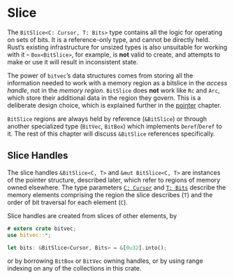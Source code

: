 # Slice

The `BitSlice<C: Cursor, T: Bits>` type contains all the logic for operating on
sets of bits. It is a reference-only type, and cannot be directly held. Rust’s
existing infrastructure for unsized types is also unsuitable for working with
it – `Box<BitSlice>`, for example, is **not** valid to create, and attempts to
make or use it will result in inconsistent state.

The power of `bitvec`’s data structures comes from storing all the information
needed to work with a memory region as a bitslice in the *access handle*, not
in the *memory region*. `BitSlice` does **not** work like `Rc` and `Arc`, which
store their additional data in the region they govern. This is a deliberate
design choice, which is explained further in the [pointer] chapter.

`BitSlice` regions are always held by reference (`&BitSlice`) or through another
specialized type (`BitVec`, `BitBox`) which implements `Deref`/`Deref` to it.
The rest of this chapter will discuss `&BitSlice` references specifically.

## Slice Handles

The slice handles `&BitSlice<C, T>` and `&mut BitSlice<C, T>` are instances of
the pointer structure, described later, which refer to regions of memory owned
elsewhere. The type parameters [`C: Cursor`] and [`T: Bits`] describe the memory
elements comprising the region the slice describes (`T`) and the order of bit
traversal for each element (`C`).

Slice handles are created from slices of other elements, by

```rust
# extern crate bitvec;
use bitvec::*;

let bits: &BitSlice<Cursor, Bits> = &[0u32].into();
```

or by borrowing `BitBox` or `BitVec` owning handles, or by using range indexing
on any of the collections in this crate.

[`C: Cursor`]: cursor.html
[`T: Bits`]: bits.html
[pointer]: pointer.html
